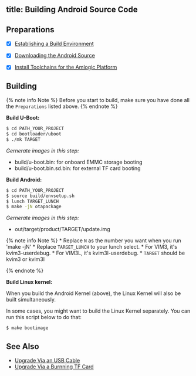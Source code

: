 title: Building Android Source Code
---


## Preparations

- [x] [Establishing a Build Environment](http://source.android.com/source/initializing.html)
- [x] [Downloading the Android Source](/vim3/DownloadAndroidSourceCode.html)
- [x] [Install Toolchains for the Amlogic Platform](/vim3/InstallToolchains.html)


## Building

{% note info Note %}
	Before you start to build, make sure you have done all the `Preparations` listed above.
{% endnote %}

**Build U-Boot:**

```sh
$ cd PATH_YOUR_PROJECT
$ cd bootloader/uboot
$ ./mk TARGET
```
*Gernerate images in this step:*

* build/u-boot.bin: for onboard EMMC storage booting
* build/u-boot.bin.sd.bin: for external TF card booting


**Build Android:**

```sh
$ cd PATH_YOUR_PROJECT
$ source build/envsetup.sh
$ lunch TARGET_LUNCH
$ make -jN otapackage
```

*Gernerate images in this step:*

* out/target/product/TARGET/update.img

{% note info Note %}
	* Replace `N` as the number you want when you run 'make -jN'
	* Replace `TARGET_LUNCH` to your lunch select.
	  * For VIM3, it's kvim3-userdebug.
	  * For VIM3L, it's kvim3l-userdebug.
	* `TARGET` should be kvim3 or kvim3l

{% endnote %}

**Build Linux kernel:**

When you build the Android Kernel (above), the Linux Kernel will also be built simultaneously.

In some cases, you might want to build the Linux Kernel separately. You can run this script below to do that:

```sh
$ make bootimage
```

## See Also
* [Upgrade Via an USB Cable](/vim3/UpgradeViaUSBCable.html)
* [Upgrade Via a Burnning TF Card](/vim3/UpgradeViaTFBurningCard.html)
